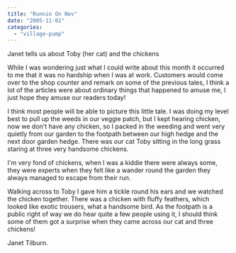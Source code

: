 ```yaml
---
title: "Runnin On Nov"
date: "2005-11-01"
categories: 
  - "village-pump"
---
```


Janet tells us about Toby (her cat) and the chickens

While I was wondering just what I could write about this month it occurred to me that it was no hardship when I was at work. Customers would come over to the shop counter and remark on some of the previous tales, I think a lot of the articles were about ordinary things that happened to amuse me, I just hope they amuse our readers today!

I think most people will be able to picture this little tale. I was doing my level best to pull up the weeds in our veggie patch, but I kept hearing chicken, now we don't have any chicken, so I packed in the weeding and went very quietly from our garden to the footpath between our high hedge and the next door garden hedge. There was our cat Toby sitting in the long grass staring at three very handsome chickens.

I'm very fond of chickens, when I was a kiddie there were always some, they were experts when they felt like a wander round the garden they always managed to escape from their run.

Walking across to Toby I gave him a tickle round his ears and we watched the chicken together. There was a chicken with fluffy feathers, which looked like exotic trousers, what a handsome bird. As the footpath is a public right of way we do hear quite a few people using it, I should think some of them got a surprise when they came across our cat and three chickens!

Janet Tilburn.
